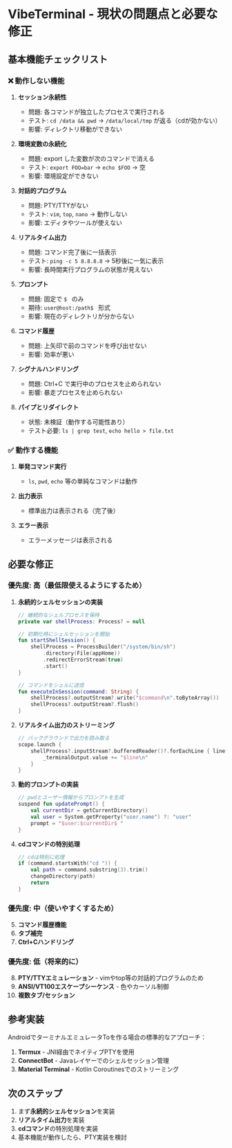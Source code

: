 # VibeTerminal - 現状の問題点と必要な修正

## 基本機能チェックリスト

### ❌ 動作しない機能

1. **セッション永続性**
   - 問題: 各コマンドが独立したプロセスで実行される
   - テスト: `cd /data && pwd` → `/data/local/tmp` が返る（cdが効かない）
   - 影響: ディレクトリ移動ができない

2. **環境変数の永続化**
   - 問題: export した変数が次のコマンドで消える
   - テスト: `export FOO=bar` → `echo $FOO` → 空
   - 影響: 環境設定ができない

3. **対話的プログラム**
   - 問題: PTY/TTYがない
   - テスト: `vim`, `top`, `nano` → 動作しない
   - 影響: エディタやツールが使えない

4. **リアルタイム出力**
   - 問題: コマンド完了後に一括表示
   - テスト: `ping -c 5 8.8.8.8` → 5秒後に一気に表示
   - 影響: 長時間実行プログラムの状態が見えない

5. **プロンプト**
   - 問題: 固定で `$ ` のみ
   - 期待: `user@host:/path$ ` 形式
   - 影響: 現在のディレクトリが分からない

6. **コマンド履歴**
   - 問題: 上矢印で前のコマンドを呼び出せない
   - 影響: 効率が悪い

7. **シグナルハンドリング**
   - 問題: Ctrl+C で実行中のプロセスを止められない
   - 影響: 暴走プロセスを止められない

8. **パイプとリダイレクト**
   - 状態: 未検証（動作する可能性あり）
   - テスト必要: `ls | grep test`, `echo hello > file.txt`

### ✅ 動作する機能

1. **単発コマンド実行**
   - `ls`, `pwd`, `echo` 等の単純なコマンドは動作

2. **出力表示**
   - 標準出力は表示される（完了後）

3. **エラー表示**
   - エラーメッセージは表示される

## 必要な修正

### 優先度: 高（最低限使えるようにするため）

1. **永続的シェルセッションの実装**
   ```kotlin
   // 継続的なシェルプロセスを保持
   private var shellProcess: Process? = null

   // 初期化時にシェルセッションを開始
   fun startShellSession() {
       shellProcess = ProcessBuilder("/system/bin/sh")
           .directory(File(appHome))
           .redirectErrorStream(true)
           .start()
   }

   // コマンドをシェルに送信
   fun executeInSession(command: String) {
       shellProcess?.outputStream?.write("$command\n".toByteArray())
       shellProcess?.outputStream?.flush()
   }
   ```

2. **リアルタイム出力のストリーミング**
   ```kotlin
   // バックグラウンドで出力を読み取る
   scope.launch {
       shellProcess?.inputStream?.bufferedReader()?.forEachLine { line ->
           _terminalOutput.value += "$line\n"
       }
   }
   ```

3. **動的プロンプトの実装**
   ```kotlin
   // pwdとユーザー情報からプロンプトを生成
   suspend fun updatePrompt() {
       val currentDir = getCurrentDirectory()
       val user = System.getProperty("user.name") ?: "user"
       prompt = "$user:$currentDir$ "
   }
   ```

4. **cdコマンドの特別処理**
   ```kotlin
   // cdは特別に処理
   if (command.startsWith("cd ")) {
       val path = command.substring(3).trim()
       changeDirectory(path)
       return
   }
   ```

### 優先度: 中（使いやすくするため）

5. **コマンド履歴機能**
6. **タブ補完**
7. **Ctrl+Cハンドリング**

### 優先度: 低（将来的に）

8. **PTY/TTYエミュレーション** - vimやtop等の対話的プログラムのため
9. **ANSI/VT100エスケープシーケンス** - 色やカーソル制御
10. **複数タブ/セッション**

## 参考実装

AndroidでターミナルエミュレータToを作る場合の標準的なアプローチ：

1. **Termux** - JNI経由でネイティブPTYを使用
2. **ConnectBot** - Javaレイヤーでのシェルセッション管理
3. **Material Terminal** - Kotlin Coroutinesでのストリーミング

## 次のステップ

1. まず**永続的シェルセッション**を実装
2. **リアルタイム出力**を実装
3. **cdコマンド**の特別処理を実装
4. 基本機能が動作したら、PTY実装を検討
